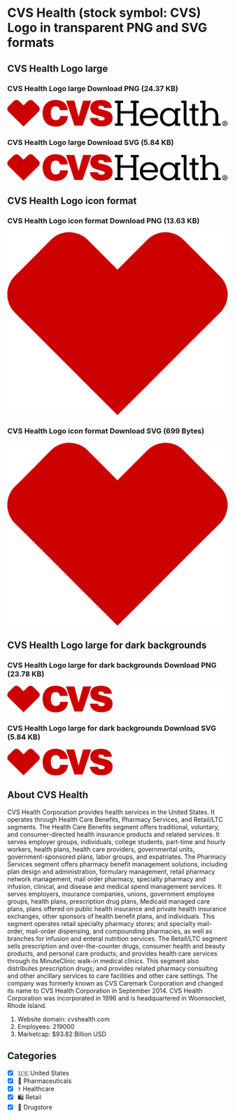 # CVS Health (stock symbol: CVS) Logo in transparent PNG and SVG formats

## CVS Health Logo large

### CVS Health Logo large Download PNG (24.37 KB)

![CVS Health Logo large Download PNG (24.37 KB)](/img/orig/CVS_BIG-23c9c3af.png)

### CVS Health Logo large Download SVG (5.84 KB)

![CVS Health Logo large Download SVG (5.84 KB)](/img/orig/CVS_BIG-ebcb308f.svg)

## CVS Health Logo icon format

### CVS Health Logo icon format Download PNG (13.63 KB)

![CVS Health Logo icon format Download PNG (13.63 KB)](/img/orig/CVS-d976a718.png)

### CVS Health Logo icon format Download SVG (699 Bytes)

![CVS Health Logo icon format Download SVG (699 Bytes)](/img/orig/CVS-5ed3847c.svg)

## CVS Health Logo large for dark backgrounds

### CVS Health Logo large for dark backgrounds Download PNG (23.78 KB)

![CVS Health Logo large for dark backgrounds Download PNG (23.78 KB)](/img/orig/CVS_BIG.D-83fea110.png)

### CVS Health Logo large for dark backgrounds Download SVG (5.84 KB)

![CVS Health Logo large for dark backgrounds Download SVG (5.84 KB)](/img/orig/CVS_BIG.D-727cf085.svg)

## About CVS Health

CVS Health Corporation provides health services in the United States. It operates through Health Care Benefits, Pharmacy Services, and Retail/LTC segments. The Health Care Benefits segment offers traditional, voluntary, and consumer-directed health insurance products and related services. It serves employer groups, individuals, college students, part-time and hourly workers, health plans, health care providers, governmental units, government-sponsored plans, labor groups, and expatriates. The Pharmacy Services segment offers pharmacy benefit management solutions, including plan design and administration, formulary management, retail pharmacy network management, mail order pharmacy, specialty pharmacy and infusion, clinical, and disease and medical spend management services. It serves employers, insurance companies, unions, government employee groups, health plans, prescription drug plans, Medicaid managed care plans, plans offered on public health insurance and private health insurance exchanges, other sponsors of health benefit plans, and individuals. This segment operates retail specialty pharmacy stores; and specialty mail-order, mail-order dispensing, and compounding pharmacies, as well as branches for infusion and enteral nutrition services. The Retail/LTC segment sells prescription and over-the-counter drugs, consumer health and beauty products, and personal care products; and provides health care services through its MinuteClinic walk-in medical clinics. This segment also distributes prescription drugs; and provides related pharmacy consulting and other ancillary services to care facilities and other care settings. The company was formerly known as CVS Caremark Corporation and changed its name to CVS Health Corporation in September 2014. CVS Health Corporation was incorporated in 1996 and is headquartered in Woonsocket, Rhode Island.

1. Website domain: cvshealth.com
2. Employees: 219000
3. Marketcap: $93.82 Billion USD


## Categories
- [x] 🇺🇸 United States
- [x] 💊 Pharmaceuticals
- [x] ⚕️ Healthcare
- [x] 🛍️ Retail
- [x] 💊 Drugstore
